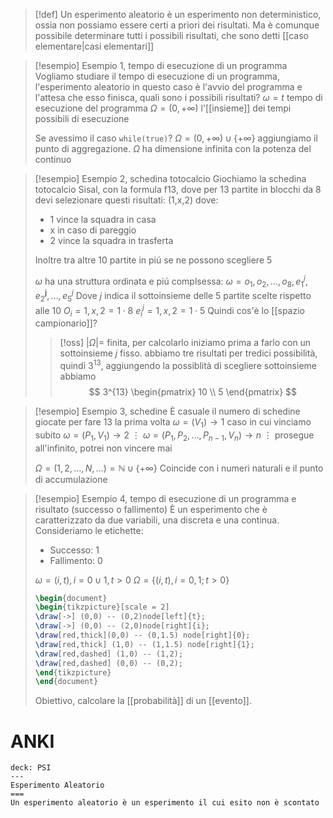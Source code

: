 >[!def]
>Un esperimento aleatorio è un esperimento non deterministico, ossia non possiamo essere certi a priori dei risultati. Ma è comunque possibile determinare tutti i possibili risultati, che sono detti [[caso elementare|casi elementari]]


>[!esempio] Esempio 1, tempo di esecuzione di un programma
> Vogliamo studiare il tempo di esecuzione di un programma, l'esperimento aleatorio in questo caso è l'avvio del programma e l'attesa che esso finisca, quali sono i possibili risultati?
> $\omega = t$ tempo di esecuzione del programma
> $\Omega = (0, +\infty)$ l'[[insieme]] dei tempi possibili di esecuzione
> 
> Se avessimo il caso `while(true)`?
> $\Omega = (0, +\infty) \cup \left\{ +\infty \right\}$ aggiungiamo il punto di aggregazione.
> $\Omega$ ha dimensione infinita con la potenza del continuo

>[!esempio] Esempio 2, schedina totocalcio
>Giochiamo la schedina totocalcio Sisal, con la formula  f13, dove per 13 partite in blocchi da 8 devi selezionare questi risultati: (1,x,2) dove:
>- 1 vince la squadra in casa
>- x in caso di pareggio
>- 2 vince la squadra in trasferta
>  
>Inoltre tra altre 10 partite in piú se ne possono scegliere 5 
>
>$\omega$ ha una struttura ordinata e piú complsessa:
> $\omega = o_{1},o_{2},\dots,o_{8},e_{1}^j,e_{2}^\mathbf{j},\dots,e_{5}^j$
> Dove $j$ indica il sottoinsieme delle 5 partite scelte rispetto alle 10
> $O_{i}=1,x,2 = 1 \cdot8$
> $e_{i}^j=1,x,2=1 \cdot 5$ 
> Quindi cos'è lo [[spazio campionario]]?
> 
>>[!oss]
>>$|\Omega| =$ finita, per calcolarlo iniziamo prima a farlo con un sottoinsieme $j$ fisso.
>>abbiamo tre risultati per tredici possibilità, quindi $3^{13}$, aggiungendo la possiblità di scegliere sottoinsieme abbiamo
>> $$ 3^{13} \begin{pmatrix}
>>10 \\
>>5
>>\end{pmatrix} $$


>[!esempio] Esempio 3, schedine
>È casuale il numero di schedine giocate per fare $13$ la prima volta
>$\omega = (V_{1}) \to 1$ caso in cui vinciamo subito
>$\omega = (P_{1},V_{1}) \to {2}$ 
>$\vdots$
>$\omega = (P_{1},P_{2},\dots,P_{n-1},V_{n}) \to n$
>$\vdots$ prosegue all'infinito, potrei non vincere mai
>
>$\Omega = (1,2,\dots,N,\dots) = \mathbb{N} \cup \left\{ +\infty \right\}$ Coincide con i numeri naturali e il punto di accumulazione


>[!esempio] Esempio 4, tempo di esecuzione di un programma e risultato (successo o fallimento)
>È un esperimento che è caratterizzato da due variabili, una discreta e una continua.
> Consideriamo le etichette:
>  - Successo: 1
>  - Fallimento: 0
>
>$\omega = (i,t), i = 0 \cup 1, t > 0$
>$\Omega = \left\{ (i,t), i = 0,1; t > 0 \right\}$
>
>
>```tikz
>\begin{document}
>\begin{tikzpicture}[scale = 2]
>\draw[->] (0,0) -- (0,2)node[left]{t};
>\draw[->] (0,0) -- (2,0)node[right]{i};
>\draw[red,thick](0,0) -- (0,1.5) node[right]{0};
>\draw[red,thick] (1,0) -- (1,1.5) node[right]{1};
>\draw[red,dashed] (1,0) -- (1,2);
>\draw[red,dashed] (0,0) -- (0,2);
>\end{tikzpicture}
>\end{document}
>```
>
>Obiettivo, calcolare la [[probabilità]] di un [[evento]]. 
>

# ANKI

```anki
deck: PSI
---
Esperimento Aleatorio
===
Un esperimento aleatorio è un esperimento il cui esito non è scontato
```
